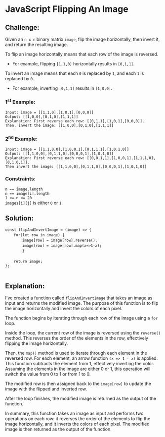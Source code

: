 # JavaScript Flipping An Image

## Challenge:

Given an `n x n` binary matrix `image`, flip the image horizontally, then invert it, and return the resulting image.

To flip an image horizontally means that each row of the image is reversed.
<br/>

* For example, flipping `[1,1,0]` horizontally results in `[0,1,1]`.

To invert an image means that each `0` is replaced by `1`, and each `1` is replaced by `0`.
<br/>

* For example, inverting `[0,1,1]` results in `[1,0,0]`.

### 1<sup>st</sup> Example:

`Input: image = [[1,1,0],[1,0,1],[0,0,0]]`
<br/>
`Output: [[1,0,0],[0,1,0],[1,1,1]]`
<br/>
`Explanation: First reverse each row: [[0,1,1],[1,0,1],[0,0,0]].`
<br/>
`Then, invert the image: [[1,0,0],[0,1,0],[1,1,1]]`

### 2<sup>nd</sup> Example:

`Input: image = [[1,1,0,0],[1,0,0,1],[0,1,1,1],[1,0,1,0]]`
<br/>
`Output: [[1,1,0,0],[0,1,1,0],[0,0,0,1],[1,0,1,0]]`
<br/>
`Explanation: First reverse each row: [[0,0,1,1],[1,0,0,1],[1,1,1,0],[0,1,0,1]].`
<br/>
`Then invert the image: [[1,1,0,0],[0,1,1,0],[0,0,0,1],[1,0,1,0]]`

### Constraints:

`n == image.length`
<br/>
`n == image[i].length`
<br/>
`1 <= n <= 20`
<br/>
`images[i][j]` is either `0` or `1`.

## Solution:

`const flipAndInvertImage = (image) => {`
<br/>
&nbsp;&nbsp;&nbsp;&nbsp;&nbsp;&nbsp;&nbsp;`for(let row in image) {`
<br/>
&nbsp;&nbsp;&nbsp;&nbsp;&nbsp;&nbsp;&nbsp;&nbsp;&nbsp;&nbsp;&nbsp;&nbsp;&nbsp;&nbsp;`image[row] = image[row].reverse();`
<br/>
&nbsp;&nbsp;&nbsp;&nbsp;&nbsp;&nbsp;&nbsp;&nbsp;&nbsp;&nbsp;&nbsp;&nbsp;&nbsp;&nbsp;`image[row] = image[row].map(x=>1-x);`
<br/>
&nbsp;&nbsp;&nbsp;&nbsp;&nbsp;&nbsp;&nbsp;&nbsp;&nbsp;&nbsp;&nbsp;&nbsp;&nbsp;&nbsp;`}`
<br/>
<br/>
&nbsp;&nbsp;&nbsp;&nbsp;&nbsp;&nbsp;&nbsp;`return image;`
<br/>
`};`
<br/>
<br/>

## Explanation:

I've created a function called `flipAndInvertImage` that takes an image as input and returns the modified image. The purpose of this function is to flip the image horizontally and invert the colors of each pixel.
<br/>

The function begins by iterating through each row of the image using a `for` loop. 
<br/>

Inside the loop, the current row of the image is reversed using the `reverse()` method. This reverses the order of the elements in the row, effectively flipping the image horizontally.
<br/>

Then, the `map()` method is used to iterate through each element in the reversed row. For each element, an arrow function `(x => 1 - x)` is applied. This function subtracts the element from 1, effectively inverting the color. Assuming the elements in the image are either 0 or 1, this operation will switch the value from 0 to 1 or from 1 to 0.
<br/>

The modified row is then assigned back to the `image[row]` to update the image with the flipped and inverted row.
<br/>

After the loop finishes, the modified image is returned as the output of the function.
<br/>

In summary, this function takes an image as input and performs two operations on each row: it reverses the order of the elements to flip the image horizontally, and it inverts the colors of each pixel. The modified image is then returned as the output of the function.
<br/>
<br/>